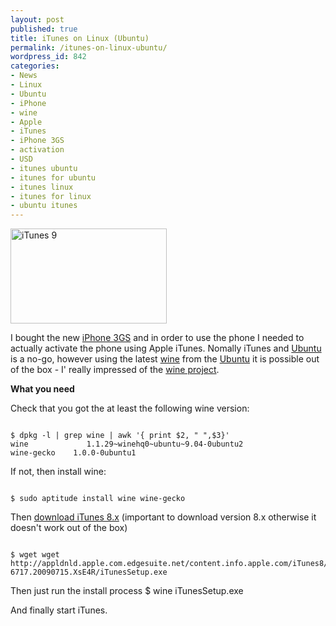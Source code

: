 ```yaml
---
layout: post
published: true
title: iTunes on Linux (Ubuntu)
permalink: /itunes-on-linux-ubuntu/
wordpress_id: 842
categories:
- News
- Linux
- Ubuntu
- iPhone
- wine
- Apple
- iTunes
- iPhone 3GS
- activation
- USD
- itunes ubuntu
- itunes for ubuntu
- itunes linux
- itunes for linux
- ubuntu itunes
---
```




<img src="http://lh3.ggpht.com/-Y_BdTdbDKP8/UVl_3EvV81I/AAAAAAAAFyY/0UAZpJfC_G8/250px-itunes9mac.png" alt="iTunes 9" title="iTunes 9" width="250" height="152" class="size-full wp-image-846" />

I bought the new <a href="http://www.apple.com/iphone/">iPhone 3GS</a> and in order to use the phone I needed to actually activate the phone using Apple iTunes. Nomally iTunes and <a href="http://www.ubuntu.com/">Ubuntu</a> is a no-go, however using the latest <a href="http://www.winehq.org/">wine</a> from the <a href="http://www.ubuntu.com/">Ubuntu</a> it is possible out of the box - I' really impressed of the <a href="http://www.winehq.org/">wine project</a>.



<strong>What you need</strong>

Check that you got the at least the following wine version:

```

$ dpkg -l | grep wine | awk '{ print $2, " ",$3}'
wine             1.1.29~winehq0~ubuntu~9.04-0ubuntu2
wine-gecko    1.0.0-0ubuntu1

```


If not, then install wine:

```

$ sudo aptitude install wine wine-gecko

```

 
Then <a href="http://support.apple.com/kb/DL928">download iTunes 8.x</a> (important to download version 8.x otherwise it doesn't work out of the box)

```

$ wget wget http://appldnld.apple.com.edgesuite.net/content.info.apple.com/iTunes8/061-6717.20090715.XsE4R/iTunesSetup.exe

```


Then just run the install process
$ wine iTunesSetup.exe

And finally start iTunes.
